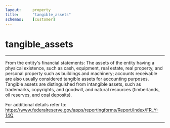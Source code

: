 ```yaml
---
layout:     property
title:      "tangible_assets"
schemas:    [customer]
---
```


# tangible_assets

---

From the entity's financial statements: The assets of the entity having a physical existence, such as cash, equipment, real estate, real property, and personal property such as buildings and machinery; accounts receivable are also usually considered tangible assets for accounting purposes. Tangible assets are distinguished from intangible assets, such as trademarks, copyrights, and goodwill, and natural resources (timberlands, oil reserves, and coal deposits).

For additional details refer to: https://www.federalreserve.gov/apps/reportingforms/Report/Index/FR_Y-14Q

--- 